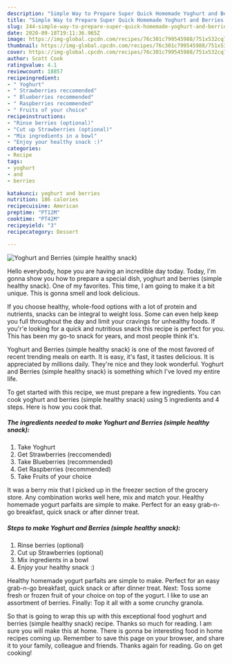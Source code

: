 ```yaml
---
description: "Simple Way to Prepare Super Quick Homemade Yoghurt and Berries (simple healthy snack)"
title: "Simple Way to Prepare Super Quick Homemade Yoghurt and Berries (simple healthy snack)"
slug: 244-simple-way-to-prepare-super-quick-homemade-yoghurt-and-berries-simple-healthy-snack
date: 2020-09-18T19:11:36.965Z
image: https://img-global.cpcdn.com/recipes/76c301c799545988/751x532cq70/yoghurt-and-berries-simple-healthy-snack-recipe-main-photo.jpg
thumbnail: https://img-global.cpcdn.com/recipes/76c301c799545988/751x532cq70/yoghurt-and-berries-simple-healthy-snack-recipe-main-photo.jpg
cover: https://img-global.cpcdn.com/recipes/76c301c799545988/751x532cq70/yoghurt-and-berries-simple-healthy-snack-recipe-main-photo.jpg
author: Scott Cook
ratingvalue: 4.1
reviewcount: 18857
recipeingredient:
- " Yoghurt"
- " Strawberries reccomended"
- " Blueberries recommended"
- " Raspberries recommended"
- " Fruits of your choice"
recipeinstructions:
- "Rinse berries (optional)"
- "Cut up Strawberries (optional)"
- "Mix ingredients in a bowl"
- "Enjoy your healthy snack :)"
categories:
- Recipe
tags:
- yoghurt
- and
- berries

katakunci: yoghurt and berries 
nutrition: 186 calories
recipecuisine: American
preptime: "PT12M"
cooktime: "PT42M"
recipeyield: "3"
recipecategory: Dessert

---
```



![Yoghurt and Berries (simple healthy snack)](https://img-global.cpcdn.com/recipes/76c301c799545988/751x532cq70/yoghurt-and-berries-simple-healthy-snack-recipe-main-photo.jpg)

Hello everybody, hope you are having an incredible day today. Today, I'm gonna show you how to prepare a special dish, yoghurt and berries (simple healthy snack). One of my favorites. This time, I am going to make it a bit unique. This is gonna smell and look delicious.

If you choose healthy, whole-food options with a lot of protein and nutrients, snacks can be integral to weight loss. Some can even help keep you full throughout the day and limit your cravings for unhealthy foods. If you&#39;r&#39;e looking for a quick and nutritious snack this recipe is perfect for you. This has been my go-to snack for years, and most people think it&#39;s.

Yoghurt and Berries (simple healthy snack) is one of the most favored of recent trending meals on earth. It is easy, it's fast, it tastes delicious. It is appreciated by millions daily. They're nice and they look wonderful. Yoghurt and Berries (simple healthy snack) is something which I've loved my entire life.


To get started with this recipe, we must prepare a few ingredients. You can cook yoghurt and berries (simple healthy snack) using 5 ingredients and 4 steps. Here is how you cook that.

<!--inarticleads1-->

##### The ingredients needed to make Yoghurt and Berries (simple healthy snack):

1. Take  Yoghurt
1. Get  Strawberries (reccomended)
1. Take  Blueberries (recommended)
1. Get  Raspberries (recommended)
1. Take  Fruits of your choice


It was a berry mix that I picked up in the freezer section of the grocery store. Any combination works well here, mix and match your. Healthy homemade yogurt parfaits are simple to make. Perfect for an easy grab-n-go breakfast, quick snack or after dinner treat. 

<!--inarticleads2-->

##### Steps to make Yoghurt and Berries (simple healthy snack):

1. Rinse berries (optional)
1. Cut up Strawberries (optional)
1. Mix ingredients in a bowl
1. Enjoy your healthy snack :)


Healthy homemade yogurt parfaits are simple to make. Perfect for an easy grab-n-go breakfast, quick snack or after dinner treat. Next: Toss some fresh or frozen fruit of your choice on top of the yogurt. I like to use an assortment of berries. Finally: Top it all with a some crunchy granola. 

So that is going to wrap this up with this exceptional food yoghurt and berries (simple healthy snack) recipe. Thanks so much for reading. I am sure you will make this at home. There is gonna be interesting food in home recipes coming up. Remember to save this page on your browser, and share it to your family, colleague and friends. Thanks again for reading. Go on get cooking!
